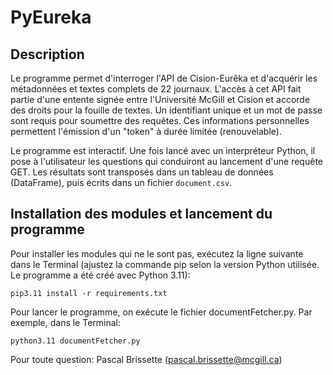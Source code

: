 # PyEureka

## Description
Le programme permet d'interroger l'API de Cision-Eurêka et d'acquérir les métadonnées et textes complets de 22 journaux. L'accès à cet API fait partie d'une entente signée entre l'Université McGill et Cision et accorde des droits pour la fouille de textes. Un identifiant unique et un mot de passe sont requis pour soumettre des requêtes. Ces informations personnelles permettent l'émission d'un "token" à durée limitée (renouvelable).

Le programme est interactif. Une fois lancé avec un interpréteur Python, il pose à l'utilisateur les questions qui conduiront au lancement d'une requête GET. Les résultats sont transposés dans un tableau de données (DataFrame), puis écrits dans un fichier `document.csv`.

## Installation des modules et lancement du programme
Pour installer les modules qui ne le sont pas, exécutez la ligne suivante dans le Terminal (ajustez la commande pip selon la version Python utilisée. Le programme a été créé avec Python 3.11):

`pip3.11 install -r requirements.txt`

Pour lancer le programme, on exécute le fichier documentFetcher.py. Par exemple, dans le Terminal:

`python3.11 documentFetcher.py`

Pour toute question: Pascal Brissette (pascal.brissette@mcgill.ca)